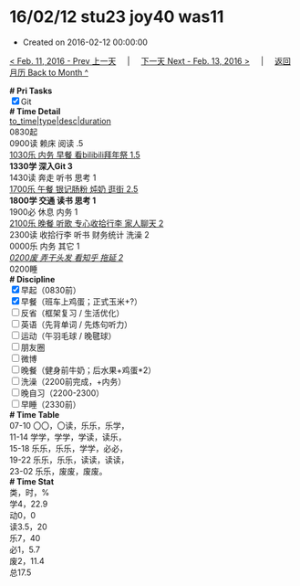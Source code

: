 # 16/02/12 stu23 joy40 was11

- Created on 2016-02-12 00:00:00

[< Feb. 11, 2016 - Prev 上一天](_archived/lifelogs/2016/02/d11.md) &nbsp; &nbsp; | &nbsp; &nbsp; [下一天 Next - Feb. 13, 2016 >](_archived/lifelogs/2016/02/d13.md) &nbsp; &nbsp; |  &nbsp; &nbsp; [返回月历 Back to Month ^](_archived/lifelogs/2016/02/index.md)
<br/><div><b># Pri Tasks</b></div><div><input checked="true" type="checkbox"/>Git</div><div><b># Time Detail</b></div><div><u>to_time|type|desc|duration</u></div><div>0830起</div><div>0900读 赖床 阅读 .5</div><div><u>1030乐 内务 早餐 看bilibili拜年祭 1.5</u></div><div><b>1330学 深入Git 3</b></div><div>1430读 奔走 听书 思考 1</div><div><u>1700乐 午餐 银记肠粉 炖奶 逛街 2.5</u></div><div><b>1800学 交通 读书 思考 1</b></div><div>1900必 休息 内务 1</div><div><u>2100乐 晚餐 听歌 专心收拾行李 家人聊天 2</u></div><div>2300读 收拾行李 听书 财务统计 洗澡 2</div><div>0000乐 内务 其它 1</div><div><u><i>0200废 弄干头发 看知乎 拖延 2</i></u></div><div>0200睡</div><div><b># Discipline</b></div><div><input checked="true" type="checkbox"/>早起（0830前）</div><div><input checked="true" type="checkbox"/>早餐（班车上鸡蛋；正式玉米+?）</div><div><input type="checkbox"/>反省（框架复习 / 生活优化）</div><div><input type="checkbox"/>英语（先背单词 / 先炼句听力）</div><div><input type="checkbox"/>运动（午羽毛球 / 晚毽球）</div><div><input type="checkbox"/>朋友圈</div><div><input type="checkbox"/>微博</div><div><input type="checkbox"/>晚餐（健身前牛奶；后水果+鸡蛋*2）</div><div><input type="checkbox"/>洗澡（2200前完成，+内务）</div><div><input type="checkbox"/>晚自习（2200-2300）</div><div><input type="checkbox"/>早睡（2330前）</div><div><b># Time Table</b></div><div>07-10 〇〇，〇读，乐乐，乐学，</div><div>11-14 学学，学学，学读，读乐，</div><div>15-18 乐乐，乐乐，学学，必必，</div><div>19-22 乐乐，乐乐，读读，读读，</div><div>23-02 乐乐，废废，废废。</div><div><b># Time Stat</b></div><div>类，时，%</div><div>学4，22.9</div><div>动0，0</div><div>读3.5，20</div><div>乐7，40</div><div>必1，5.7</div><div>废2，11.4</div><div>总17.5</div>
